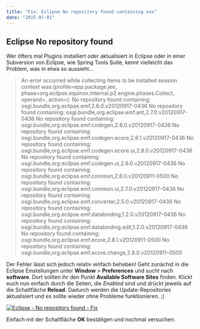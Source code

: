 ```yaml
---
title: "Fix: Eclipse No repository found containing xxx"
date: "2015-07-01"
---
```


## Eclipse No repository found

Wer öfters mal Plugins installiert oder aktualisiert in Eclipse oder in einer Subversion von Eclipse, wie Spring Tools Suite, kennt vielleicht das Problem, was in etwa so aussieht...

> An error occurred while collecting items to be installed session context was:(profile=epp.package.jee, phase=org.eclipse.equinox.internal.p2.engine.phases.Collect, operand=, action=). No repository found containing: osgi.bundle,org.eclipse.emf,2.6.0.v20120917-0436 
> No repository found containing: osgi.bundle,org.eclipse.emf.ant,2.7.0.v20120917-0436 No repository found containing: osgi.bundle,org.eclipse.emf.codegen,2.8.0.v20120917-0436 
> No repository found containing: osgi.bundle,org.eclipse.emf.codegen.ecore,2.8.1.v20120917-0436 
> No repository found containing: osgi.bundle,org.eclipse.emf.codegen.ecore.ui,2.8.0.v20120917-0436 No repository found containing: osgi.bundle,org.eclipse.emf.codegen.ui,2.6.0.v20120917-0436 No repository found containing: osgi.bundle,org.eclipse.emf.common,2.8.0.v20120911-0500 No repository found containing: osgi.bundle,org.eclipse.emf.common.ui,2.7.0.v20120917-0436 No repository found containing: osgi.bundle,org.eclipse.emf.converter,2.5.0.v20120917-0436
> No repository found containing: osgi.bundle,org.eclipse.emf.databinding,1.2.0.v20120917-0436 
> No repository found containing: osgi.bundle,org.eclipse.emf.databinding.edit,1.2.0.v20120917-0436 
> No repository found containing: osgi.bundle,org.eclipse.emf.ecore,2.8.1.v20120911-0500 
> No repository found containing: osgi.bundle,org.eclipse.emf.ecore.change,2.8.0.v20120911-0500 



Der Fehler lässt sich jedoch relativ einfach beheben! Geht zunächst in die Eclipse Einstellungen unter **Window** > **Preferences** und sucht nach **software**. Dort sollten ihr den Punkt **Available Software Sites** finden. Klickt euch nun einfach durch die Seiten, die _Enabled_ sind und drückt jeweils auf die Schaltfläche **Reload**. Dadurch werden die Update-Repositories aktualisiert und es sollte wieder ohne Probleme funktionieren. ;)

[![Eclipse - No repository found - Fix](http://kevcodez.de/wp-content/uploads/2015/07/eclipse_no_repository_found.png)](http://kevcodez.de/wp-content/uploads/2015/07/eclipse_no_repository_found.png)

Einfach mit der Schaltfläche **OK** bestätigen und nochmal versuchen.

